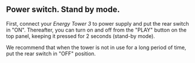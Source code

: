 ## Power switch. Stand by mode.

First, connect your *Energy Tower 3* to power supply and put the rear switch in "ON". Thereafter, you can turn on and off from the "PLAY" button on the top panel, keeping it pressed for 2 seconds (stand-by mode).

We recommend that when the tower is not in use for a long period of time, put the rear switch in "OFF" position.




